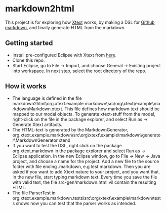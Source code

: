 # markdown2html
This project is for exploring how [Xtext](https://eclipse.org/Xtext/) works, by making a DSL for [Github markdown](https://guides.github.com/features/mastering-markdown/), and finally generate HTML from the markdown.

## Getting started
* Install pre-configured Eclipse with Xtext from [here](https://eclipse.org/Xtext/download.html).
* Clone this repo.
* Start Eclipse, go to File -> Import, and choose General -> Existing project into workspace. In next step, select the root directory of the repo.

## How it works
* The language is defined in the file markdown2html\org.xtext.example.markdown\src\org\xtext\example\markdown\Markdown.xtext. This file defines how markdown text should be mapped to our model objects. To generate xtext-stuff from the model, right-click on the file in the package explorer, and select Run as -> Generate Xtext artifacts.
* The HTML-text is generated by the MarkdownGenerator, org.xtext.example.markdown\src\org\xtext\example\markdown\generator\MarkdownGenerator.xtend
* If you want to test the DSL, right click on the package org.xtext.markdown in the package explorer and select Run as -> Eclipse application. In the new Eclipse window, go to  File -> New -> Java project, and choose a name for the project. Add a new file to the source folder with file ending .markdown, e.g test.markdown. Then you are asked if you want to add Xtext nature to your project, and you want that. In the new file, start typing markdown text. Every time you save the file with valid text, the file src-gen/markdown.html vil contain the resulting HTML.
* The file ParserTest in org.xtext.example.markdown.tests\src\org\xtext\example\markdown\tests shows how you can test that the parser works as intended.
